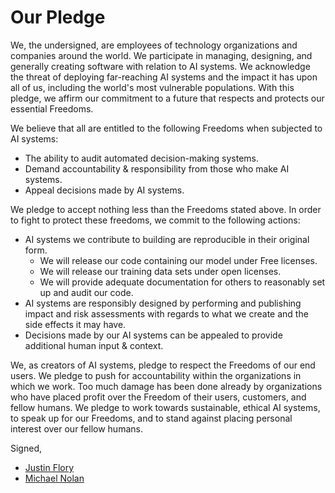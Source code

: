 # Our Pledge

We, the undersigned, are employees of technology organizations and companies around the world.  We participate in managing, designing, and generally creating software with relation to AI systems. We acknowledge the threat of deploying far-reaching AI systems and the impact it has upon all of us, including the world's most vulnerable populations. With this pledge, we affirm our commitment to a future that respects and protects our essential Freedoms.

We believe that all are entitled to the following Freedoms when subjected to AI systems:

- The ability to audit automated decision-making systems.
- Demand accountability & responsibility from those who make AI systems.
- Appeal decisions made by AI systems.

We pledge to accept nothing less than the Freedoms stated above. In order to fight to protect these freedoms, we commit to the following actions:

- AI systems we contribute to building are reproducible in their original form.
    - We will release our code containing our model under Free licenses.
    - We will release our training data sets under open licenses.
    - We will provide adequate documentation for others to reasonably set up and audit our code.
- AI systems are responsibly designed by performing and publishing impact and risk assessments with regards to what we create and the side effects it may have.
- Decisions made by our AI systems can be appealed to provide additional human input & context.

We, as creators of AI systems, pledge to respect the Freedoms of our end users. We pledge to push for accountability within the organizations in which we work. Too much damage has been done already by organizations who have placed profit over the Freedom of their users, customers, and fellow humans. We pledge to work towards sustainable, ethical AI systems, to speak up for our Freedoms, and to stand against placing personal interest over our fellow humans.

Signed,

- [Justin Flory](https://twitter.com/jflory7)
- [Michael Nolan](https://twitter.com/__nolski__)
